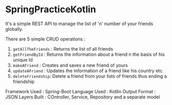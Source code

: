 # SpringPracticeKotlin
It's a simple REST API to manage the list of 'n' number of your friends globally.

There are 5 simple CRUD operations :
1)  ```getAllTheFriends``` : Returns the list of all friends
2)  ```getFriendById```    : Returns the information about a friend n the basis of his unique Id
3)  ```makeAFriend```      : Creates and saves a new friend of yours
4)   ```updateAFriend```   : Updates the information of a friend like his country etc.
5)   ```deleteFriendship```: Delete a friend from your lists of friends thus ending a friendship

Framework Used : Spring-Boot
Language Used  : Kotlin
Output Format  : JSON
Layers Built   : COntroller, Service, Repository and a separate model
